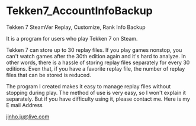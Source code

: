 # Tekken7_AccountInfoBackup
Tekken 7 SteamVer Replay, Customize, Rank Info Backup


It is a program for users who play Tekken 7 on Steam. 

Tekken 7 can store up to 30 replay files. 
If you play games nonstop, you can't watch games after the 30th edition again and it's hard to analyze. 
In other words, there is a hassle of storing replay files separately for every 30 editions. 
Even that, if you have a favorite replay file, the number of replay files that can be stored is reduced. 

The program I created makes it easy to manage replay files without stopping during play. 
The method of use is very easy, so I won't explain it separately. 
But if you have difficulty using it, please contact me.
Here is my E mail Address

jinho.ju@live.com

